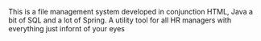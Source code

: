 This is a file management system developed in conjunction HTML, Java a bit of SQL and a lot of Spring. A utility tool for all HR managers with everything just infornt of your eyes
